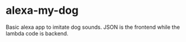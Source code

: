 # alexa-my-dog

Basic alexa app to imitate dog sounds. JSON is the frontend while the lambda code is backend.
